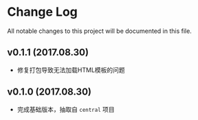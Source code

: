 # Change Log
All notable changes to this project will be documented in this file.

## v0.1.1 (2017.08.30)

- 修复打包导致无法加载HTML模板的问题

## v0.1.0 (2017.08.30)

- 完成基础版本，抽取自 `central` 项目

